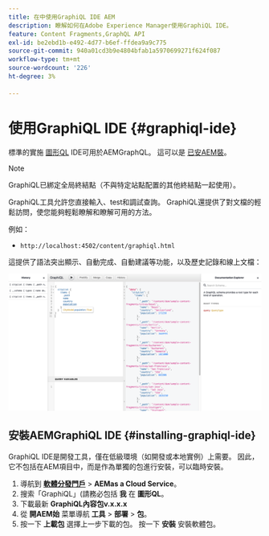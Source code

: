 ```yaml
---
title: 在中使用GraphiQL IDE AEM
description: 瞭解如何在Adobe Experience Manager使用GraphiQL IDE。
feature: Content Fragments,GraphQL API
exl-id: be2ebd1b-e492-4d77-b6ef-ffdea9a9c775
source-git-commit: 940a01cd3b9e4804bfab1a5970699271f624f087
workflow-type: tm+mt
source-wordcount: '226'
ht-degree: 3%

---
```


# 使用GraphiQL IDE {#graphiql-ide}

標準的實施 [圖形QL](https://graphql.org/learn/serving-over-http/#graphiql) IDE可用於AEMGraphQL。 這可以是 [已安AEM裝](#installing-graphiql-ide)。

>[!NOTE]
>
>GraphiQL已綁定全局終結點（不與特定站點配置的其他終結點一起使用）。

GraphiQL工具允許您直接輸入、test和調試查詢。 GraphiQL還提供了對文檔的輕鬆訪問，使您能夠輕鬆瞭解和瞭解可用的方法。

例如：

* `http://localhost:4502/content/graphiql.html`

這提供了語法突出顯示、自動完成、自動建議等功能，以及歷史記錄和線上文檔：

![GraphiQL介面](assets/cfm-graphiql-interface.png "GraphiQL介面")

## 安裝AEMGraphiQL IDE {#installing-graphiql-ide}

GraphiQL IDE是開發工具，僅在低級環境（如開發或本地實例）上需要。 因此，它不包括在AEM項目中，而是作為單獨的包進行安裝，可以臨時安裝。

1. 導航到 **[軟體分發門戶](https://experience.adobe.com/#/downloads/content/software-distribution/en/aemcloud.html)** > **AEMas a Cloud Service**。
1. 搜索「GraphiQL」(請務必包括 **我** 在 **圖形QL**。
1. 下載最新 **GraphiQL內容包v.x.x.x**
1. 從 **開AEM始** 菜單導航 **工具** > **部署** > **包**。
1. 按一下 **上載包** 選擇上一步下載的包。 按一下 **安裝** 安裝軟體包。
